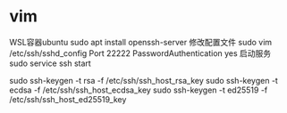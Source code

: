 # vim

WSL容器ubuntu
sudo apt install openssh-server
修改配置文件
sudo vim /etc/ssh/sshd_config
Port 22222
PasswordAuthentication yes
启动服务
sudo service ssh start



sudo ssh-keygen -t rsa -f /etc/ssh/ssh_host_rsa_key
sudo ssh-keygen -t ecdsa -f /etc/ssh/ssh_host_ecdsa_key
sudo ssh-keygen -t ed25519 -f /etc/ssh/ssh_host_ed25519_key


